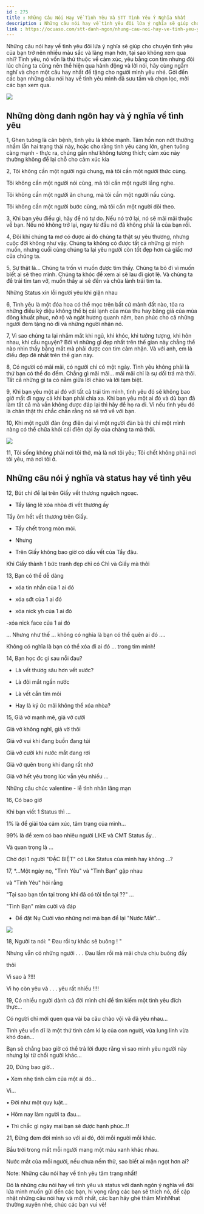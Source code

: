 ```yaml
---
id : 275
title : Những Câu Nói Hay Về Tình Yêu Và STT Tình Yêu Ý Nghĩa Nhất
description : Những câu nói hay về tình yêu đôi lứa ý nghĩa sẽ giúp cho chuyện tình yêu của bạn trở nên nhiều màu sắc và lãng mạn hơn, tại sao không xem qua nhỉ? Tình yêu, nó vốn là thứ thuộc về cảm xúc, yêu bằng con tim nhưng đôi lúc chúng ta cũng nên thể hiện qua hành động và lời nói, hãy cùng ngẫm nghĩ và chọn một câu hay nhất để tặng cho người mình yêu nhé. Gởi đến các bạn những câu nói hay về tình yêu mình đã sưu tầm và chọn lọc, mời các bạn xem qua.
link : https://ocuaso.com/stt-danh-ngon/nhung-cau-noi-hay-ve-tinh-yeu-y-nghia-nhat.html
---
```


Những câu nói hay về tình yêu đôi lứa ý nghĩa sẽ giúp cho chuyện tình yêu
của bạn trở nên nhiều màu sắc và lãng mạn hơn, tại sao không xem qua nhỉ?
Tình yêu, nó vốn là thứ thuộc về cảm xúc, yêu bằng con tim nhưng đôi lúc
chúng ta cũng nên thể hiện qua hành động và lời nói, hãy cùng ngẫm nghĩ
và chọn một câu hay nhất để tặng cho người mình yêu nhé. Gởi đến các bạn
những câu nói hay về tình yêu mình đã sưu tầm và chọn lọc, mời các bạn xem
qua.

![](https://ocuaso.com/wp-content/uploads/2016/06/chum-tho-hay-viet-ve-nhung-loai-hoa-dai-2.jpg)

## Những dòng danh ngôn hay và ý nghĩa về tình yêu

1, Ghen tuông là căn bệnh, tình yêu là khỏe mạnh. Tâm hồn non nớt thường
nhầm lẫn hai trạng thái này, hoặc cho rằng tình yêu càng lớn, ghen tuông
càng mạnh - thực ra, chúng gần như không tương thích; cảm xúc này thường
không để lại chỗ cho cảm xúc kia

2, Tôi không cần một người ngủ chung, mà tôi cần một người thức cùng.

Tôi không cần một người nói cùng, mà tôi cần một người lắng nghe.

Tôi không cần một người ăn chung, mà tôi cần một người nấu cùng.

Tôi không cần một người bước cùng, mà tôi cần một người dõi theo.

3, Khi bạn yêu điều gì, hãy để nó tự do. Nếu nó trở lại, nó sẽ mãi mãi thuộc
về bạn. Nếu nó không trở lại, ngay từ đầu nó đã không phải là của bạn rồi.

4, Đôi khi chúng ta mơ có được ai đó chúng ta thật sự yêu thương, nhưng
cuộc đời không như vậy. Chúng ta không có được tất cả những gì mình muốn,
nhưng cuối cùng chúng ta lại yêu người còn tốt đẹp hơn cả giấc mơ của chúng
ta.

5, Sự thật là... Chúng ta trốn vì muốn được tìm thấy. Chúng ta bỏ đi vì
muốn biết ai sẽ theo mình. Chúng ta khóc để xem ai sẽ lau đi giọt lệ. Và
chúng ta để trái tim tan vỡ, muốn thấy ai sẽ đến và chữa lành trái tim ta.

Những Status xin lỗi người yêu khi giận nhau

6, Tình yêu là một đóa hoa có thể mọc trên bất cứ mảnh đất nào, tỏa ra những
điều kỳ diệu không thể bị cái lạnh của mùa thu hay băng giá của mùa đông
khuất phục, nở rộ và ngát hương quanh năm, ban phúc cho cả những người đem
tặng nó đi và những người nhận nó.

7, Vì sao chúng ta lại nhắm mắt khi ngủ, khi khóc, khi tưởng tượng, khi
hôn nhau, khi cầu nguyện? Bởi vì những gì đẹp nhất trên thế gian này chẳng
thể nào nhìn thấy bằng mắt mà phải được con tim cảm nhận. Và với anh, em
là điều đẹp đẽ nhất trên thế gian này.

8, Có người có mãi mãi, có người chỉ có một ngày. Tình yêu không phải là
thứ bạn có thể đo đếm. Chẳng gì mãi mãi... mãi mãi chỉ là sự dối trá mà
thôi. Tất cả những gì ta có nằm giữa lời chào và lời tạm biệt.

9, Khi bạn yêu một ai đó với tất cả trái tim mình, tình yêu đó sẽ không
bao giờ mất đi ngay cả khi bạn phải chia xa. Khi bạn yêu một ai đó và dù
bạn đã làm tất cả mà vẫn không được đáp lại thì hãy để họ ra đi. Vì nếu
tình yêu đó là chân thật thì chắc chắn rằng nó sẽ trở về với bạn.

10, Khi một người đàn ông điên dại vì một người đàn bà thì chỉ một mình
nàng có thể chữa khỏi cái điên dại ấy của chàng ta mà thôi.

![](https://ocuaso.com/wp-content/uploads/2015/09/tam-su-tinh-yeu.jpg)

11, Tôi sống không phải nơi tôi thở, mà là nơi tôi yêu; Tôi chết không phải
nơi tôi yêu, mà nơi tôi ở.

## Những câu nói ý nghĩa và status hay về tình yêu

12, Bút chì để lại trên Giấy vết thương nguệch ngoạc.

- Tẩy lặng lẽ xóa nhòa đi vết thương ấy

Tẩy ôm hết vết thương trên Giấy.

- Tẩy chết trong mòn mỏi.

- Nhưng

- Trên Giấy không bao giờ có dấu vết của Tẩy đâu.

Khi Giấy thành 1 bức tranh đẹp chỉ có Chì và Giấy mà thôi

13, Bạn có thể dễ dàng

- xóa tin nhắn của 1 ai đó

- xóa sđt của 1 ai đó

- xóa nick yh của 1 ai đó

-xóa nick face của 1 ai đó

... Nhưng như thế ... không có nghĩa là bạn có thể quên ai đó ....

Không có nghĩa là bạn có thể xóa đi ai đó ... trong tim mình!

14, Bạn học đc gì sau nỗi đau?

- Là vết thươg sâu hơn vết xước?

- Là đôi mắt ngấn nước

- Là vết cắn tím môi

- Hay là ký ức mãi không thể xóa nhòa?

15, Giả vờ mạnh mẽ, giả vờ cười

Giả vờ không nghĩ, giả vờ thôi

Giả vờ vui khi đang buồn đang tủi

Giả vờ cười khi nước mắt đang rơi

Giả vờ quên trong khi đang rất nhớ

Giả vờ hết yêu trong lúc vẫn yêu nhiều ...

Những câu chúc valentine - lễ tình nhân lãng mạn

16, Có bao giờ

Khi bạn viết 1 Status thì ...

1% là để giải tỏa cảm xúc, tâm trạng của mình...

99% là để xem có bao nhiêu người LIKE và CMT Status ấy...

Và quan trọng là ...

Chờ đợi 1 người "ĐẶC BIỆT" có Like Status của mình hay không ...?

17, *...Một ngày nọ, "Tình Yêu" và "Tình Bạn" gặp nhau

và "Tình Yêu" hỏi rằng

"Tại sao bạn tồn tại trong khi đã có tôi tồn tại ??" ...

"Tình Bạn" mỉm cười và đáp

- Để đặt Nụ Cười vào những nơi mà bạn để lại "Nước Mắt"...

![](https://ocuaso.com/wp-content/uploads/2017/05/101-stt-danh-ngon-giup-ban-luon-mim-cuoi-voi-cuoc-song-bon-chen-3.jpg)

18, Người ta nói: " Đau rồi tự khắc sẽ buông ! "

Nhưng vẫn có những người . . . Đau lắm rồi mà mãi chưa chịu buông đấy

thôi

Vì sao à ?!!!

Vì họ còn yêu và . . . yêu rất nhiều !!!!

19, Có nhiều người dành cả đời mình chỉ để tìm kiếm một tình yêu đích thực...

Có người chỉ mới quen qua vài ba câu chào vội vã đã yêu nhau...

Tình yêu vốn dĩ là một thứ tình cảm kì lạ của con người, vừa lung linh vừa
khó đoán...

Bạn sẽ chẳng bao giờ có thể trả lời được rằng vì sao mình yêu người này
nhưng lại từ chối người khác...

20, Đừng bao giờ...

• Xem nhẹ tình cảm của một ai đó...

Vì...

• Đời như một quy luật...

• Hôm nay làm người ta đau...

• Thì chắc gì ngày mai bạn sẽ được hạnh phúc..!!

21, Đừng đem đời mình so với ai đó, đời mỗi người mỗi khác.

Bầu trời trong mắt mỗi người mang một màu xanh khác nhau.

Nước mắt của mỗi người, nếu chưa nếm thử, sao biết ai mặn ngọt
hơn ai?

Note: Những câu nói hay về tình yêu tâm trạng nhất!

Đó là những câu nói hay về tình yêu và status với danh ngôn ý nghĩa về đôi
lứa mình muốn gửi đến các bạn, hi vọng rằng các bạn sẽ thích nó, để cập
nhật những câu nói hay và mới nhất, các bạn hãy ghé thăm MinhNhat thường
xuyên nhé, chúc các bạn vui vẻ!